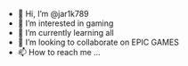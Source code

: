 - 👋 Hi, I’m @jar1k789
- 👀 I’m interested in gaming
- 🌱 I’m currently learning all
- 💞️ I’m looking to collaborate on EPIC GAMES
- 📫 How to reach me ...

<!---
jar1k789/jar1k789 is a ✨ special ✨ repository because its `README.md` (this file) appears on your GitHub profile.
You can click the Preview link to take a look at your changes.
--->
